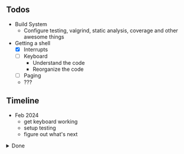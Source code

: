 ## Todos
- Build System
    - Configure testing, valgrind, static analysis, coverage and other awesome things
- Getting a shell
    - [x] Interrupts
    - [ ] Keyboard
        - Understand the code
        - Reorganize the code
    - [ ] Paging
    - ???


## Timeline

- Feb 2024
    - get keyboard working
    - setup testing
    - figure out what's next

<details>
<summary>Done</summary>

- 12 Jan 2024
    - interrupts are working
    - better build system (lint, format, ...)

- 19/11 to 22/11
    - make
      - single make file?
      - make todolist
      - less shell scripts
    - organize scripts, binaries etc better
  
</details>



